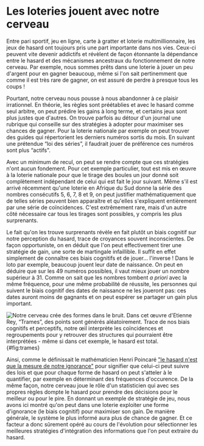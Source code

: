 # Les loteries jouent avec notre cerveau

Entre pari sportif, jeu en ligne, carte à gratter et loterie multimillionnaire, les jeux de hasard ont toujours pris une part importante dans nos vies. Ceux-ci peuvent vite devenir addictifs et révèlent de façon étonnante la dépendance entre le hasard et des mécanismes ancestraux du fonctionnement de notre cerveau. Par exemple, nous sommes prêts dans une loterie à jouer un peu d'argent pour en gagner beaucoup, même si l'on sait pertinemment que comme il est très rare de gagner, on est assuré de perdre à presque tous les coups ! 

Pourtant, notre cerveau nous pousse à nous abandonner à ce plaisir irrationnel. En théorie, les règles sont préétablies et avec le hasard comme seul arbitre, on peut prédire les gains à long terme, et certains jeux sont plus justes que d'autres. On trouve parfois au détour d'un journal une rubrique qui conseille sur des stratégies à adopter pour maximiser ses chances de gagner. Pour la loterie nationale par exemple on peut trouver des guides qui répertorient les derniers numéros sortis du mois. En suivant une prétendue “loi des séries”, il faudrait jouer de préférence ces numéros sont plus “actifs".

Avec un minimum de recul, on peut se rendre compte que ces stratégies n'ont aucun fondement. Pour cet exemple particulier, tout est mis en œuvre à la loterie nationale pour que le tirage des boules un jour donné soit complètement indépendant de celui qui est fait le jour suivant. Même s'il est arrivé récemment qu'une loterie en Afrique du Sud donne la série des nombres consécutifs 5, 6, 7, 8 et 9, on peut justifier mathématiquement que de telles séries peuvent bien apparaître et qu'elles s'expliquent entièrement par une série de coïncidences. C'est extrêmement rare, mais d'un autre côté nécessaire car tous les tirages sont possibles, y compris les plus surprenants. 

Le fait qu'on les trouve surprenants révèle en fait plutôt un biais cognitif sur notre perception du hasard, trace de croyances souvent inconscientes. De façon opportuniste, on en déduit que l'on peut effectivement tirer une stratégie de gain, une sorte de martingale infaillible. Il suffit en effet simplement de connaître ces biais cognitifs et de jouer… l'inverse ! Dans le loto par exemple, beaucoup jouent leur date de naissance. On peut en déduire que sur les 49 numéros possibles, il vaut mieux jouer un nombre supérieur à 31. Comme on sait que les nombres tombent _a priori_ avec la même fréquence, pour une même probabilité de réussite, les personnes qui suivent le biais cognitif des dates de naissance ne les joueront pas: ces dates auront moins de gagnants et on peut espérer se partager un gain plus important.

![
**Notre cerveau crée des formes dans le bruit.**
Dans cet œuvre d'Etienne Rey, “Trames”, des points sont générés aléatoirement. Trace de nos biais cognitifs et perceptifs, notre œil interprète les coïncidences et regroupements pour y retrouver des structures qui pourraient être interprétées - même si dans cet exemple, le hasard est total.
](https://laurentperrinet.github.io/project/art-science/featured.png "Trames"){#fig:trames}

Ainsi, comme le définissait le mathématicien Henri Poincaré ["le hasard n'est que la mesure de notre ignorance"](http://henripoincarepapers.univ-nantes.fr/chp/text/hp1907rm.html) pour signifier que celui-ci peut suivre des lois et que pour chaque forme de hasard on peut s'atteler à le quantifier, par exemple en déterminant des fréquences d'occurence. De la même façon, notre cerveau joue le rôle d'un statisticien qui avec ses propres règles dompte le hasard pour prendre des décisions pour le meilleur ou pour le pire. En donnant un exemple de stratégie de jeu, nous avons ici montré qu'on peut dans une loterie exploiter une forme d'ignorance (le biais cognitif) pour maximiser son gain. De manière générale, le système le plus informé aura plus de chance de gagner. Et ce facteur a donc sûrement opéré au cours de l'évolution pour sélectionner les meilleures stratégies d'intégration des informations que l'on peut extraire du hasard.
